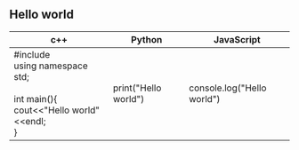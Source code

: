 ## Hello world

| c++      | Python | JavaScript |
| ----------- | ----------- | ---|
| #include <iostream> <br> using namespace std; <br><br> int main(){ <br> cout<<"Hello world"<<endl; <br> }| print("Hello world") | console.log("Hello world")|



